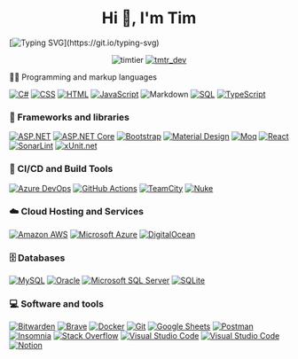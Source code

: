 <h1 align="center">Hi 👋, I'm Tim</h1>

[![Typing SVG](https://readme-typing-svg.herokuapp.com?size=25&duration=3000&color=FFC728&center=true&multiline=true&width=1000&lines=Trying+out+new+technologies+or+having+fun+in+my+free+time!)](https://git.io/typing-svg)


<p align="center"> <img src="https://komarev.com/ghpvc/?username=timtier&label=Profile%20views&color=0e75b6&style=for-the-badge" alt="timtier" />  <a href="https://twitter.com/tmtr_dev" target="blank"><img src="https://img.shields.io/twitter/follow/tmtr_dev?logo=twitter&style=for-the-badge" alt="tmtr_dev" /></a></p>

👨‍💻 Programming and markup languages

<p>
    <a href="https://github.com/search?q=user%3ATimtier+language%3Acsharp"><img alt="C#" src="https://custom-icon-badges.herokuapp.com/badge/C%23-68217A.svg?logo=cs2&logoColor=white"></a>
   <a href="https://github.com/search?q=user%3ATimtier+language%3Acss"><img alt="CSS" src="https://img.shields.io/badge/CSS-1572B6.svg?logo=css3&logoColor=white"></a>
    <a href="https://github.com/search?q=user%3ATimtier+language%3Ahtml"><img alt="HTML" src="https://img.shields.io/badge/HTML-E34F26.svg?logo=html5&logoColor=white"></a>
    <a href="https://github.com/search?q=user%3ATimtier+language%3Ajavascript"><img alt="JavaScript" src="https://img.shields.io/badge/JavaScript-F7DF1E.svg?logo=javascript&logoColor=black"></a>
    <img alt="Markdown" src="https://img.shields.io/badge/Markdown-000000.svg?logo=markdown&logoColor=white"></a>
    <a href="https://github.com/search?q=user%3ATimtier+language%3Asql"><img alt="SQL" src="https://custom-icon-badges.herokuapp.com/badge/SQL-025E8C.svg?logo=database&logoColor=white"></a>
    <a href="https://github.com/search?q=user%3ATimtier+language%3AtypeScript"><img alt="TypeScript" src="https://img.shields.io/badge/TypeScript-007ACC.svg?logo=typescript&logoColor=white"></a>
</p>

### 🧰 Frameworks and libraries

<p>
    <a href="#"><img alt="ASP.NET" src="https://img.shields.io/badge/ASP.NET-68217A.svg?logo=dotnet&logoColor=white"></a>
    <a href="#"><img alt="ASP.NET Core" src="https://img.shields.io/badge/ASP.NET%20Core-68217A.svg?logo=dotnet&logoColor=white"></a>
<!--  Commenting out until I've used it more ;-)    <a href="#"><img alt="Blazor" src="https://img.shields.io/badge/Blazor-68217A.svg?logo=dotnet&logoColor=white"></a> -->
    <a href="#"><img alt="Bootstrap" src="https://img.shields.io/badge/Bootstrap-7952B3.svg?logo=bootstrap&logoColor=white"></a>
    <a href="#"><img alt="Material Design" src="https://img.shields.io/badge/Material%20Design-0081CB.svg?logo=material-design&logoColor=white"></a>
    <a href="#"><img alt="Moq" src="https://img.shields.io/badge/-Moq-lightgreen?logo=moq&logoColor=white"></a>   
    <a href="#"><img alt="React" src="https://img.shields.io/badge/React-20232a.svg?logo=react&logoColor=%2361DAFB"></a>
    <a href="#"><img alt="SonarLint" src="https://img.shields.io/badge/-SonarLint-CB2029?logo=sonarlint&logoColor=white"></a>   
    <a href="#"><img alt="xUnit.net" src="https://img.shields.io/badge/-xUnit.net-CB2029?logo=testinglibrary&logoColor=white"></a>   
</p>

### 🚀 CI/CD and Build Tools

<a href="#"><img alt="Azure DevOps" src="https://img.shields.io/badge/Azure%20DevOps-0179d4.svg?logo=teamcity&logoColor=white"></a>
<a href="#"><img alt="GitHub Actions" src="https://img.shields.io/badge/GitHub%20Actions-2671E5.svg?logo=github%20actions&logoColor=white"></a>
<a href="#"><img alt="TeamCity" src="https://img.shields.io/badge/TeamCity-0eb2eb.svg?logo=teamcity&logoColor=white"></a>
<a href="#"><img alt="Nuke" src="https://img.shields.io/badge/Nuke-eeb451.svg?logo=nuke&logoColor=white"></a>

### ☁️ Cloud Hosting and Services 

<a href="#"><img alt="Amazon AWS" src="https://img.shields.io/badge/Amazon%20AWS-ff9801.svg?logo=amazonaws&logoColor=white"></a>
<a href="#"><img alt="Microsoft Azure" src="https://img.shields.io/badge/Microsoft%20Azure-0088d7.svg?logo=microsoftazure&logoColor=white"></a>
<a href="#"><img alt="DigitalOcean" src="https://img.shields.io/badge/DigitalOcean-0181ff.svg?logo=digitalocean&logoColor=white"></a>

### 🗄️ Databases 

<p>
    <a href="#"><img alt="MySQL" src="https://img.shields.io/badge/MySQL-00f.svg?logo=mysql&logoColor=white"></a>
    <a href="#"><img alt="Oracle" src ="https://img.shields.io/badge/Oracle-F00000.svg?logo=oracle&logoColor=white"></a>
    <a href="#"><img alt="Microsoft SQL Server" src ="https://img.shields.io/badge/Microsoft%20SQL%20Server-316192.svg?logo=microsoftsqlserver&logoColor=white"></a>
    <a href="#"><img alt="SQLite" src ="https://img.shields.io/badge/SQLite-07405e.svg?logo=sqlite&logoColor=white"></a>
</p>

### 💻 Software and tools

<p>
    <a href="#"><img alt="Bitwarden" src="https://img.shields.io/badge/-Bitwarden-175DDC?logo=bitwarden&logoColor=white"></a>
    <a href="#"><img alt="Brave" src="https://img.shields.io/badge/-Brave-FB542B?logo=brave&logoColor=white"></a>
    <a href="#"><img alt="Docker" src="https://img.shields.io/badge/Docker-2496ed?logo=docker&logoColor=white"></a>
    <a href="#"><img alt="Git" src="https://img.shields.io/badge/Git-F05033.svg?logo=git&logoColor=white"></a>
    <a href="#"><img alt="Google Sheets" src="https://img.shields.io/badge/Google%20Sheets-34A853.svg?logo=google%20sheets&logoColor=white"></a>
    <a href="#"><img alt="Postman" src="https://img.shields.io/badge/Postman-FF6C37?logo=postman&logoColor=white"></a>
    <a href="#"><img alt="Insomnia" src="https://img.shields.io/badge/Insomnia-675ac1?logo=insomnia&logoColor=white"></a>
    <a href="#"><img alt="Stack Overflow" src="https://img.shields.io/badge/-Stack%20Overflow-FE7A16?logo=stack-overflow&logoColor=white"></a>
    <a href="#"><img alt="Visual Studio Code" src="https://img.shields.io/badge/Visual%20Studio%20Code-0078d7.svg?logo=visual-studio-code&logoColor=white"></a>
      <a href="#"><img alt="Visual Studio Code" src="https://img.shields.io/badge/Visual%20Studio-bd8cf2.svg?logo=visual-studio&logoColor=white"></a>
    <a href="#"><img alt="Notion" src="https://img.shields.io/badge/Notion-010101.svg?logo=notion&logoColor=white"></a>
</p>
